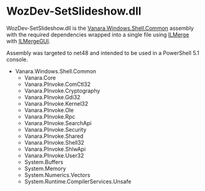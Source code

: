 # WozDev-SetSlideshow.dll
WozDev-SetSlideshow.dll is the [Vanara.Windows.Shell.Common](https://github.com/dahall/Vanara/blob/master/Windows.Shell.Common/readme.md) assembly with the required dependencies  wrapped into a single file using [ILMerge](https://github.com/dotnet/ILMerge) with [ILMergeGUI](https://github.com/jpdillingham/ILMergeGUI).

Assembly was targeted to net48 and intended to be used in a PowerShell 5.1 console.

- Vanara.Windows.Shell.Common
  - Vanara.Core
  - Vanara.PInvoke.ComCtl32
  - Vanara.PInvoke.Cryptography
  - Vanara.PInvoke.Gdi32
  - Vanara.PInvoke.Kernel32
  - Vanara.PInvoke.Ole
  - Vanara.PInvoke.Rpc
  - Vanara.PInvoke.SearchApi
  - Vanara.PInvoke.Security
  - Vanara.PInvoke.Shared
  - Vanara.PInvoke.Shell32
  - Vanara.PInvoke.ShlwApi
  - Vanara.PInvoke.User32
  - System.Buffers
  - System.Memory
  - System.Numerics.Vectors
  - System.Runtime.CompilerServices.Unsafe
